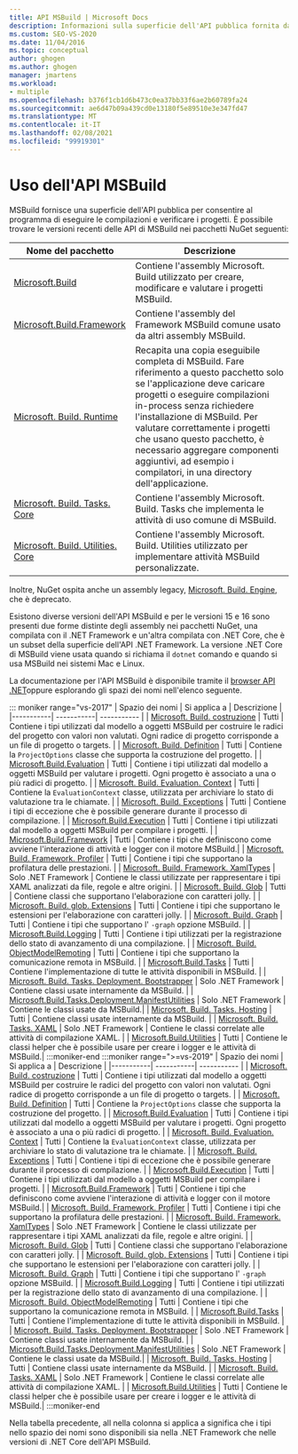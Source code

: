 ```yaml
---
title: API MSBuild | Microsoft Docs
description: Informazioni sulla superficie dell'API pubblica fornita da MSBuild, in modo che il programma possa eseguire compilazioni ed esaminare i progetti.
ms.custom: SEO-VS-2020
ms.date: 11/04/2016
ms.topic: conceptual
author: ghogen
ms.author: ghogen
manager: jmartens
ms.workload:
- multiple
ms.openlocfilehash: b376f1cb1d6b473c0ea37bb33f6ae2b60789fa24
ms.sourcegitcommit: ae6d47b09a439cd0e13180f5e89510e3e347fd47
ms.translationtype: MT
ms.contentlocale: it-IT
ms.lasthandoff: 02/08/2021
ms.locfileid: "99919301"
---
```

# <a name="use-the-msbuild-api"></a>Uso dell'API MSBuild

MSBuild fornisce una superficie dell'API pubblica per consentire al programma di eseguire le compilazioni e verificare i progetti. È possibile trovare le versioni recenti delle API di MSBuild nei pacchetti NuGet seguenti:

| Nome del pacchetto | Descrizione |
| ------------ | ----------- |
| [Microsoft.Build](https://www.nuget.org/packages/Microsoft.Build) | Contiene l'assembly Microsoft. Build utilizzato per creare, modificare e valutare i progetti MSBuild.|
| [Microsoft.Build.Framework](https://www.nuget.org/packages/Microsoft.Build.Framework)| Contiene l'assembly del Framework MSBuild comune usato da altri assembly MSBuild. |
| [Microsoft. Build. Runtime](https://www.nuget.org/packages/Microsoft.Build.Runtime) | Recapita una copia eseguibile completa di MSBuild. Fare riferimento a questo pacchetto solo se l'applicazione deve caricare progetti o eseguire compilazioni in-process senza richiedere l'installazione di MSBuild. Per valutare correttamente i progetti che usano questo pacchetto, è necessario aggregare componenti aggiuntivi, ad esempio i compilatori, in una directory dell'applicazione. |
| [Microsoft. Build. Tasks. Core](https://www.nuget.org/packages/Microsoft.Build.Tasks.Core) | Contiene l'assembly Microsoft. Build. Tasks che implementa le attività di uso comune di MSBuild. |
| [Microsoft. Build. Utilities. Core](https://www.nuget.org/packages/Microsoft.Build.Utilities.Core) | Contiene l'assembly Microsoft. Build. Utilities utilizzato per implementare attività MSBuild personalizzate. |

Inoltre, NuGet ospita anche un assembly legacy, [Microsoft. Build. Engine](https://www.nuget.org/packages/Microsoft.Build.Engine), che è deprecato.

Esistono diverse versioni dell'API MSBuild e per le versioni 15 e 16 sono presenti due forme distinte degli assembly nei pacchetti NuGet, una compilata con il .NET Framework e un'altra compilata con .NET Core, che è un subset della superficie dell'API .NET Framework.  La versione .NET Core di MSBuild viene usata quando si richiama il `dotnet` comando e quando si usa MSBuild nei sistemi Mac e Linux.

La documentazione per l'API MSBuild è disponibile tramite il [browser API .NET](/dotnet/api)oppure esplorando gli spazi dei nomi nell'elenco seguente.

::: moniker range="vs-2017"
| Spazio dei nomi | Si applica a | Descrizione |
|-----------| -----------| ----------- |
| [Microsoft. Build. costruzione](/dotnet/api/Microsoft.Build.Construction?view=msbuild-15&preserve-view=true) | Tutti |  Contiene i tipi utilizzati dal modello a oggetti MSBuild per costruire le radici del progetto con valori non valutati. Ogni radice di progetto corrisponde a un file di progetto o targets. |
| [Microsoft. Build. Definition](/dotnet/api/Microsoft.Build.Definition?view=msbuild-15&preserve-view=true) | Tutti | Contiene la `ProjectOptions` classe che supporta la costruzione del progetto. |
| [Microsoft.Build.Evaluation](/dotnet/api/Microsoft.Build.Evaluation?view=msbuild-15&preserve-view=true) | Tutti | Contiene i tipi utilizzati dal modello a oggetti MSBuild per valutare i progetti. Ogni progetto è associato a una o più radici di progetto. |
| [Microsoft. Build. Evaluation. Context](/dotnet/api/Microsoft.Build.Evaluation.Context?view=msbuild-15&preserve-view=true) | Tutti | Contiene la `EvaluationContext` classe, utilizzata per archiviare lo stato di valutazione tra le chiamate. |
| [Microsoft. Build. Exceptions](/dotnet/api/Microsoft.Build.Exceptions?view=msbuild-15&preserve-view=true) | Tutti | Contiene i tipi di eccezione che è possibile generare durante il processo di compilazione. |
| [Microsoft.Build.Execution](/dotnet/api/Microsoft.Build.Execution?view=msbuild-15&preserve-view=true) | Tutti | Contiene i tipi utilizzati dal modello a oggetti MSBuild per compilare i progetti. |
| [Microsoft.Build.Framework](/dotnet/api/Microsoft.Build.Framework?view=msbuild-15&preserve-view=true) | Tutti | Contiene i tipi che definiscono come avviene l'interazione di attività e logger con il motore MSBuild.|
| [Microsoft. Build. Framework. Profiler](/dotnet/api/Microsoft.Build.Framework.Profiler?view=msbuild-15&preserve-view=true) | Tutti | Contiene i tipi che supportano la profilatura delle prestazioni. |
| [Microsoft. Build. Framework. XamlTypes](/dotnet/api/Microsoft.Build.Framework.XamlTypes?view=msbuild-15&preserve-view=true) | Solo .NET Framework | Contiene le classi utilizzate per rappresentare i tipi XAML analizzati da file, regole e altre origini. |
| [Microsoft. Build. Glob](/dotnet/api/Microsoft.Build.Globbing?view=msbuild-15&preserve-view=true) | Tutti | Contiene classi che supportano l'elaborazione con caratteri jolly. |
| [Microsoft. Build. glob. Extensions](/dotnet/api/Microsoft.Build.Globbing.Extensions?view=msbuild-15&preserve-view=true) | Tutti | Contiene i tipi che supportano le estensioni per l'elaborazione con caratteri jolly. |
| [Microsoft. Build. Graph](/dotnet/api/Microsoft.Build.Graph?view=msbuild-15&preserve-view=true) | Tutti | Contiene i tipi che supportano l' `-graph` opzione MSBuild. |
| [Microsoft.Build.Logging](/dotnet/api/Microsoft.Build.Logging?view=msbuild-15&preserve-view=true) | Tutti | Contiene i tipi utilizzati per la registrazione dello stato di avanzamento di una compilazione. |
| [Microsoft. Build. ObjectModelRemoting](/dotnet/api/Microsoft.Build.ObjectModelRemoting?view=msbuild-15&preserve-view=true) | Tutti | Contiene i tipi che supportano la comunicazione remota in MSBuild. |
| [Microsoft.Build.Tasks](/dotnet/api/Microsoft.Build.Tasks?view=msbuild-15&preserve-view=true) | Tutti | Contiene l'implementazione di tutte le attività disponibili in MSBuild. |
| [Microsoft. Build. Tasks. Deployment. Bootstrapper](/dotnet/api/Microsoft.Build.Tasks.Deployment.Bootstrapper?view=msbuild-15&preserve-view=true) | Solo .NET Framework | Contiene classi usate internamente da MSBuild. |
| [Microsoft.Build.Tasks.Deployment.ManifestUtilities](/dotnet/api/Microsoft.Build.Tasks.Deployment.ManifestUtilities?view=msbuild-15&preserve-view=true) | Solo .NET Framework | Contiene le classi usate da MSBuild.|
| [Microsoft. Build. Tasks. Hosting](/dotnet/api/Microsoft.Build.Tasks.Hosting?view=msbuild-15&preserve-view=true) | Tutti | Contiene classi usate internamente da MSBuild. |
| [Microsoft. Build. Tasks. XAML](/dotnet/api/Microsoft.Build.Tasks.Xaml?view=msbuild-15&preserve-view=true) | Solo .NET Framework | Contiene le classi correlate alle attività di compilazione XAML. |
| [Microsoft.Build.Utilities](/dotnet/api/Microsoft.Build.Utilities?view=msbuild-15&preserve-view=true) | Tutti | Contiene le classi helper che è possibile usare per creare i logger e le attività di MSBuild.|
:::moniker-end
:::moniker range=">=vs-2019"
| Spazio dei nomi | Si applica a | Descrizione |
|-----------| -----------| ----------- |
| [Microsoft. Build. costruzione](/dotnet/api/Microsoft.Build.Construction?view=msbuild-16&preserve-view=true) | Tutti |  Contiene i tipi utilizzati dal modello a oggetti MSBuild per costruire le radici del progetto con valori non valutati. Ogni radice di progetto corrisponde a un file di progetto o targets. |
| [Microsoft. Build. Definition](/dotnet/api/Microsoft.Build.Definition?view=msbuild-16&preserve-view=true) | Tutti | Contiene la `ProjectOptions` classe che supporta la costruzione del progetto. |
| [Microsoft.Build.Evaluation](/dotnet/api/Microsoft.Build.Evaluation?view=msbuild-16&preserve-view=true) | Tutti | Contiene i tipi utilizzati dal modello a oggetti MSBuild per valutare i progetti. Ogni progetto è associato a una o più radici di progetto. |
| [Microsoft. Build. Evaluation. Context](/dotnet/api/Microsoft.Build.Evaluation.Context?view=msbuild-16&preserve-view=true) | Tutti | Contiene la `EvaluationContext` classe, utilizzata per archiviare lo stato di valutazione tra le chiamate. |
| [Microsoft. Build. Exceptions](/dotnet/api/Microsoft.Build.Exceptions?view=msbuild-16&preserve-view=true) | Tutti | Contiene i tipi di eccezione che è possibile generare durante il processo di compilazione. |
| [Microsoft.Build.Execution](/dotnet/api/Microsoft.Build.Execution?view=msbuild-16&preserve-view=true) | Tutti | Contiene i tipi utilizzati dal modello a oggetti MSBuild per compilare i progetti. |
| [Microsoft.Build.Framework](/dotnet/api/Microsoft.Build.Framework?view=msbuild-16&preserve-view=true) | Tutti | Contiene i tipi che definiscono come avviene l'interazione di attività e logger con il motore MSBuild.|
| [Microsoft. Build. Framework. Profiler](/dotnet/api/Microsoft.Build.Framework.Profiler?view=msbuild-16&preserve-view=true) | Tutti | Contiene i tipi che supportano la profilatura delle prestazioni. |
| [Microsoft. Build. Framework. XamlTypes](/dotnet/api/Microsoft.Build.Framework.XamlTypes?view=msbuild-16&preserve-view=true) | Solo .NET Framework | Contiene le classi utilizzate per rappresentare i tipi XAML analizzati da file, regole e altre origini. |
| [Microsoft. Build. Glob](/dotnet/api/Microsoft.Build.Globbing?view=msbuild-16&preserve-view=true) | Tutti | Contiene classi che supportano l'elaborazione con caratteri jolly. |
| [Microsoft. Build. glob. Extensions](/dotnet/api/Microsoft.Build.Globbing.Extensions?view=msbuild-16&preserve-view=true) | Tutti | Contiene i tipi che supportano le estensioni per l'elaborazione con caratteri jolly. |
| [Microsoft. Build. Graph](/dotnet/api/Microsoft.Build.Graph?view=msbuild-16&preserve-view=true) | Tutti | Contiene i tipi che supportano l' `-graph` opzione MSBuild. |
| [Microsoft.Build.Logging](/dotnet/api/Microsoft.Build.Logging?view=msbuild-16&preserve-view=true) | Tutti | Contiene i tipi utilizzati per la registrazione dello stato di avanzamento di una compilazione. |
| [Microsoft. Build. ObjectModelRemoting](/dotnet/api/Microsoft.Build.ObjectModelRemoting?view=msbuild-16&preserve-view=true) | Tutti | Contiene i tipi che supportano la comunicazione remota in MSBuild. |
| [Microsoft.Build.Tasks](/dotnet/api/Microsoft.Build.Tasks?view=msbuild-16&preserve-view=true) | Tutti | Contiene l'implementazione di tutte le attività disponibili in MSBuild. |
| [Microsoft. Build. Tasks. Deployment. Bootstrapper](/dotnet/api/Microsoft.Build.Tasks.Deployment.Bootstrapper?view=msbuild-16&preserve-view=true) | Solo .NET Framework | Contiene classi usate internamente da MSBuild. |
| [Microsoft.Build.Tasks.Deployment.ManifestUtilities](/dotnet/api/Microsoft.Build.Tasks.Deployment.ManifestUtilities?view=msbuild-16&preserve-view=true) | Solo .NET Framework | Contiene le classi usate da MSBuild.|
| [Microsoft. Build. Tasks. Hosting](/dotnet/api/Microsoft.Build.Tasks.Hosting?view=msbuild-16&preserve-view=true) | Tutti | Contiene classi usate internamente da MSBuild. |
| [Microsoft. Build. Tasks. XAML](/dotnet/api/Microsoft.Build.Tasks.Xaml?view=msbuild-16&preserve-view=true) | Solo .NET Framework | Contiene le classi correlate alle attività di compilazione XAML. |
| [Microsoft.Build.Utilities](/dotnet/api/Microsoft.Build.Utilities?view=msbuild-16&preserve-view=true) | Tutti | Contiene le classi helper che è possibile usare per creare i logger e le attività di MSBuild.|
:::moniker-end

Nella tabella precedente, all nella colonna si applica a significa che i tipi nello spazio dei nomi sono disponibili sia nella .NET Framework che nelle versioni di .NET Core dell'API MSBuild.
